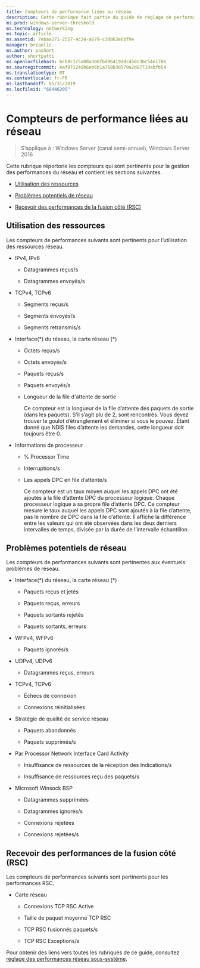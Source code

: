 ```yaml
---
title: Compteurs de performance liées au réseau
description: Cette rubrique fait partie du guide de réglage de performances du sous-système de réseau pour Windows Server 2016.
ms.prod: windows-server-threshold
ms.technology: networking
ms.topic: article
ms.assetid: 7ebaa271-2557-4c24-a679-c3d863e6bf9e
manager: brianlic
ms.author: pashort
author: shortpatti
ms.openlocfilehash: bcb0c1c5a08a306fbd9b419d0c458c3bc54e1786
ms.sourcegitcommit: eaf071249b6eb6b1a758b38579a2d87710abfb54
ms.translationtype: MT
ms.contentlocale: fr-FR
ms.lasthandoff: 05/31/2019
ms.locfileid: "66446205"
---
```

# <a name="network-related-performance-counters"></a>Compteurs de performance liées au réseau

>S’applique à : Windows Server (canal semi-annuel), Windows Server 2016

Cette rubrique répertorie les compteurs qui sont pertinents pour la gestion des performances du réseau et contient les sections suivantes.  
  
-   [Utilisation des ressources](#bkmk_ru)  
  
-   [Problèmes potentiels de réseau](#bkmk_np)  
  
-   [Recevoir des performances de la fusion côté (RSC)](#bkmk_rsc)  
  
##  <a name="bkmk_ru"></a> Utilisation des ressources  

Les compteurs de performances suivants sont pertinents pour l’utilisation des ressources réseau.  
  
- IPv4, IPv6  
  
  -   Datagrammes reçus/s  
  
  -   Datagrammes envoyés/s  
  
- TCPv4, TCPv6  
  
  -   Segments reçus/s  
  
  -   Segments envoyés/s  
  
  -   Segments retransmis/s  
  
- Interface(*) du réseau, la carte réseau (\*)  
  
  - Octets reçus/s  
  
  - Octets envoyés/s  
  
  - Paquets reçus/s  
  
  - Paquets envoyés/s  
  
  - Longueur de la file d'attente de sortie  
  
    Ce compteur est la longueur de la file d’attente des paquets de sortie \(dans les paquets\). S’il s’agit plu de 2, sont rencontrés. Vous devez trouver le goulot d’étranglement et éliminer si vous le pouvez. Étant donné que NDIS files d’attente les demandes, cette longueur doit toujours être 0.  
  
- Informations de processeur  
  
  - % Processor Time  
  
  - Interruptions/s  
  
  - Les appels DPC en file d’attente/s  
  
    Ce compteur est un taux moyen auquel les appels DPC ont été ajoutés à la file d’attente DPC du processeur logique. Chaque processeur logique a sa propre file d’attente DPC. Ce compteur mesure le taux auquel les appels DPC sont ajoutés à la file d’attente, pas le nombre de DPC dans la file d’attente. Il affiche la différence entre les valeurs qui ont été observées dans les deux derniers intervalles de temps, divisée par la durée de l’intervalle échantillon.  
  
##  <a name="bkmk_np"></a> Problèmes potentiels de réseau  

Les compteurs de performances suivants sont pertinentes aux éventuels problèmes de réseau.  
  
-   Interface(*) du réseau, la carte réseau (\*)  
  
    -   Paquets reçus et jetés  
  
    -   Paquets reçus, erreurs  
  
    -   Paquets sortants rejetés  
  
    -   Paquets sortants, erreurs  
  
-   WFPv4, WFPv6  
  
    -   Paquets ignorés/s

-   UDPv4, UDPv6

    -   Datagrammes reçus, erreurs  
  
-   TCPv4, TCPv6  
  
    -   Échecs de connexion  
  
    -   Connexions réinitialisées  
  
-   Stratégie de qualité de service réseau  
  
    -   Paquets abandonnés  
  
    -   Paquets supprimés/s  
  
-   Par Processor Network Interface Card Activity  
  
    -   Insuffisance de ressources de la réception des Indications/s  
  
    -   Insuffisance de ressources reçu des paquets/s  
  
-   Microsoft Winsock BSP  
  
    -   Datagrammes supprimées  
  
    -   Datagrammes ignorés/s  
  
    -   Connexions rejetées  
  
    -   Connexions rejetées/s  
  
##  <a name="bkmk_rsc"></a> Recevoir des performances de la fusion côté (RSC)  

Les compteurs de performances suivants sont pertinents pour les performances RSC.  
  
-   Carte réseau  
  
    -   Connexions TCP RSC Active  
  
    -   Taille de paquet moyenne TCP RSC  
  
    -   TCP RSC fusionnés paquets/s  
  
    -   TCP RSC Exceptions/s

Pour obtenir des liens vers toutes les rubriques de ce guide, consultez [réglage des performances réseau sous-système](net-sub-performance-top.md).